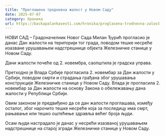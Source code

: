 ```yaml
---
title: "Проглашена тродневна жалост у Новом Саду"
date: 2025-07-07
category: Хроника
url: https://backapalankavesti.com/hronika/proglasena-trodnevna-zalost-u-novom-sadu/
---
```


НОВИ САД – Градоначелник Новог Сада Милан Ђурић прогласио је данас Дан жалости на територији тог града, поводом тешке несреће изазване урушавањем надстрешнице објекта Железничке станице у Новом Саду.

Дани жалости почеће од 2. новембра, саопштила је градска управа.

Претходно је Влада Србије прогласила 2. новембар за Дан жалости у Србији, поводом смрти и страдања грађана због урушавања конструкције Железничке станице у Новом Саду. Влада је прогласила 2. новембар за Дан жалости на основу Закона о обележавању дана жалости у Републици Србији.

Овим законом је предвиђено да се дан жалости проглашава, између осталог, због нарочито тешке несреће која за последицу има смрт, рањавање или тешко оштећење здравља већег броја људи.

Осам људи настрадало је данас у несрећи изазваној урушавањем надстрешнице на старој згради Железничке станице у Новом Саду.
